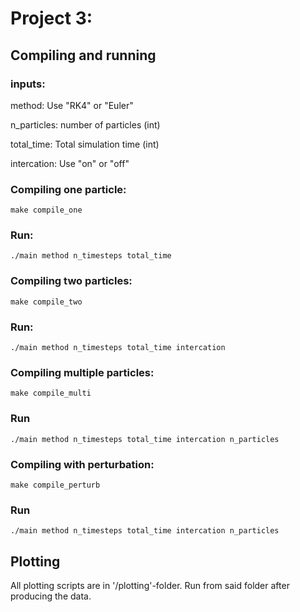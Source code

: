 # Project 3:

## Compiling and running
### inputs: 

method: Use "RK4" or "Euler"

n_particles: number of particles (int)

total_time: Total simulation time (int)

intercation: Use "on" or "off"

### Compiling one particle:

```
make compile_one
```
### Run:

```
./main method n_timesteps total_time 
```
### Compiling two particles:

```
make compile_two
```

### Run:

```
./main method n_timesteps total_time intercation 
```

### Compiling multiple particles:
```
make compile_multi
```

### Run

```
./main method n_timesteps total_time intercation n_particles
```

### Compiling with perturbation:

```
make compile_perturb
```

### Run

```
./main method n_timesteps total_time intercation n_particles
```

## Plotting
All plotting scripts are in '/plotting'-folder. Run from said folder after producing the data.
